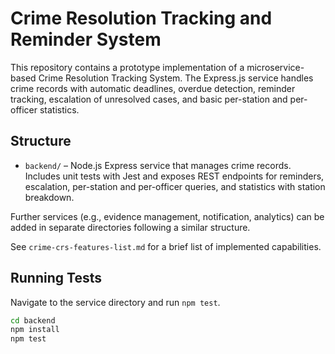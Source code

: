 # Crime Resolution Tracking and Reminder System

This repository contains a prototype implementation of a microservice-based Crime Resolution Tracking System. The Express.js service handles crime records with automatic deadlines, overdue detection, reminder tracking, escalation of unresolved cases, and basic per-station and per-officer statistics.

## Structure

- `backend/` – Node.js Express service that manages crime records. Includes unit tests with Jest and exposes REST endpoints for reminders, escalation, per-station and per-officer queries, and statistics with station breakdown.

Further services (e.g., evidence management, notification, analytics) can be added in separate directories following a similar structure.

See `crime-crs-features-list.md` for a brief list of implemented capabilities.

## Running Tests

Navigate to the service directory and run `npm test`.

```bash
cd backend
npm install
npm test
```

